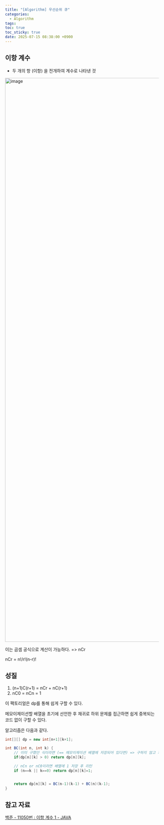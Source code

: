 ```yaml
---
title: "[Algorithm] 우선순위 큐"
categories:
  - Algorithm
tags:
toc: true
toc_sticky: true
date: 2025-07-15 08:38:00 +0900
---
```


## 이항 계수
- 두 개의 항 (이항) 을 전개하여 계수로 나타낸 것

<img width="2560" height="1843" alt="image" src="https://github.com/user-attachments/assets/91d8cb6f-1e27-4955-9dcf-c1ed0fe82a1f" />

이는 곱셈 공식으로 계산이 가능하다. => nCr

nCr = n!/r!(n-r)!

## 성질

1. (n+1)C(r+1) = nCr + nC(r+1)
2. nC0 = nCn = 1

이 팩토리얼은 dp를 통해 쉽게 구할 수 있다.

메모이제이션할 배열을 초기에 선언한 후 재귀로 하위 문제를 접근하면 쉽게 중복되는 코드 없이 구할 수 있다.

알고리즘은 다음과 같다.

```java
int[][] dp = new int[n+1][k+1];

int BC(int n, int k) {
    // 이미 구했던 식이라면 (== 메모이제이션 배열에 저장되어 있다면) => 구하지 않고 저장된 값을 활용한다.
    if(dp[n][k] > 0) return dp[n][k];

    // nCn or nC0이라면 배열에 1 저장 후 리턴
    if (n==k || k==0) return dp[n][k]=1;


    return dp[n][k] = BC(n-1)(k-1) + BC(n)(k-1);
}
```



## 참고 자료
[백준 - 11050번 : 이항 계수 1 - JAVA](https://st-lab.tistory.com/159#%EC%95%8C%EA%B3%A0%EB%A6%AC%EC%A6%98)